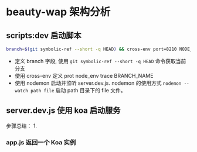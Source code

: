 # beauty-wap 架构分析

## scripts:dev 启动脚本

```bash
branch=$(git symbolic-ref --short -q HEAD) && cross-env port=8210 NODE_ENV=qa trace=local BRANCH_NAME=$branch nodemon --watch server server/server.dev.js
```

* 定义 branch 字段, 使用 `git symbolic-ref --short -q HEAD` 命令获取当前分支
* 使用 cross-env 定义 prot node_env trace BRANCH_NAME
* 使用 nodemon 启动并监听 server.dev.js.  nodemon 的使用方式 `nodemon --watch path file` 启动 path 目录下的 file 文件。

## server.dev.js 使用 koa 启动服务

步骤总结：
1.

### app.js 返回一个 Koa 实例
